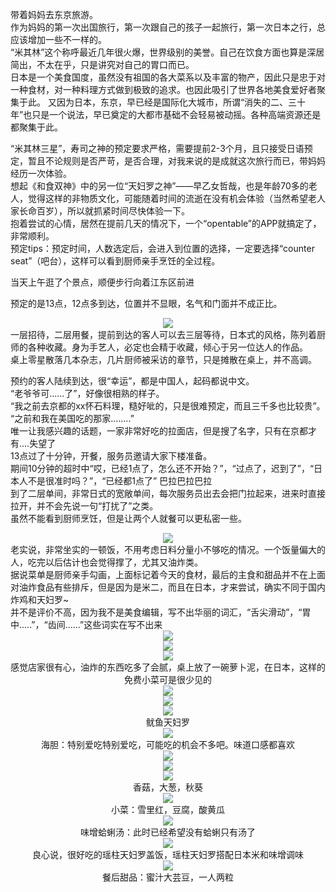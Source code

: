 带着妈妈去东京旅游。<br>
作为妈妈的第一次出国旅行，第一次跟自己的孩子一起旅行，第一次日本之行，总应该增加一些不一样的。<br>
“米其林”这个称呼最近几年很火爆，世界级别的美誉。自己在饮食方面也算是深居简出，不太在乎，只是讲究对自己的胃口而已。<br>
日本是一个美食国度，虽然没有祖国的各大菜系以及丰富的物产，因此只是忠于对一种食材，对一种料理方式做到极致的追求。也因此吸引了世界各地美食爱好者聚集于此。
又因为日本，东京，早已经是国际化大城市，所谓“消失的二、三十年”也只是一个说法，早已奠定的大都市基础不会轻易被动摇。各种高端资源还是都聚集于此。<br>

“米其林三星”，寿司之神的预定要求严格，需要提前2-3个月，且只接受日语预定，暂且不论规则是否严苛，是否合理，对我来说的是成就这次旅行而已，带妈妈经历一次体验。<br>
想起《和食双神》中的另一位“天妇罗之神”——早乙女哲哉，也是年龄70多的老人，觉得这样的非物质文化，可能随着时间的流逝在没有机会体验（当然希望老人家长命百岁），所以就抓紧时间尽快体验一下。<br>
抱着尝试的心情，居然在提前几天的情况下，一个“opentable”的APP就搞定了，非常顺利。<br>
预定tips：预定时间，人数选定后，会进入到位置的选择，一定要选择“counter seat”（吧台），这样可以看到厨师亲手烹饪的全过程。<br>

当天上午逛了个景点，顺便步行向着江东区前进<br>

预定的是13点，12点多到达，位置并不显眼，名气和门面并不成正比。<br>
<div style="text-align: center;"><img src="images/20190612/IMG_4302.JPG;690" name="image_operate_43811560046289843"></div>
一层招待，二层用餐，提前到达的客人可以去三层等待，日本式的风格，陈列着厨师的各种收藏。身为手艺人，必定也会精于收藏，倾心于另一位达人的作品。<br>
桌上零星散落几本杂志，几片厨师被采访的章节，只是摊散在桌上，并不高调。<br>

预约的客人陆续到达，很“幸运”，都是中国人，起码都说中文。<br>
“老爷爷可......了”，好像很相熟的样子。<br>
“我之前去京都的xx怀石料理，糙好呲的，只是很难预定，而且三千多也比较贵”。<br>
“之前和我在美国吃的那家........”<br>
唯一让我感兴趣的话题，一家非常好吃的拉面店，但是搜了名字，只有在京都才有....失望了<br>
13点过了十分钟，开餐，服务员邀请大家下楼准备。<br>
期间10分钟的超时中“哎，已经1点了，怎么还不开始？”，“过点了，迟到了”，“日本人不是很准时吗？”，“已经都1点了” 巴拉巴拉巴拉<br>
到了二层单间，非常日式的宽敞单间，每次服务员出去会把门拉起来，进来时直接拉开，并不会先说一句“打扰了”之类。<br>
虽然不能看到厨师烹饪，但是让两个人就餐可以更私密一些。<br>
<div style="text-align: center;"><img src="images/20190612/IMG_4304.JPG;690" name="image_operate_43811560046289844"></div>
老实说，非常坐实的一顿饭，不用考虑日料分量小不够吃的情况。一个饭量偏大的人，吃完以后估计也会觉得撑了，尤其又油炸类。<br>
据说菜单是厨师亲手勾画，上面标记着今天的食材，最后的主食和甜品并不在上面<br>
对油炸食品有些排斥，但是因为是米二，而且在日本，才来尝试，确实不同于国内炸鸡和天妇罗~<br>
并不是评价不高，因为我不是美食编辑，写不出华丽的词汇，“舌尖滑动”，“胃中.....”，“齿间......”这些词实在写不出来<br>
<div style="text-align: center;"><img src="images/20190612/IMG_4305.JPG;690" name="image_operate_43811560046289845"></div>
<div style="text-align: center;"><img src="images/20190612/IMG_4306.JPG;690" name="image_operate_43811560046289846"></div>
<div style="text-align: center;"><img src="images/20190612/IMG_4307.JPG;690" name="image_operate_43811560046289847"></div>
<div style="text-align: center;"><span style="text-align: start;">
  感觉店家很有心，油炸的东西吃多了会腻，桌上放了一碗萝卜泥，在日本，这样的免费小菜可是很少见的<br></span></div>
<div style="text-align: center;"><img src="images/20190612/IMG_4309.JPG;690" name="image_operate_43811560046289848"></div>
<div style="text-align: center;"><img src="images/20190612/IMG_4310.JPG;690" name="image_operate_43811560046289849"></div>
<div style="text-align: center;"><img src="images/20190612/IMG_4311.JPG;690" name="image_operate_43811560046289850"></div>
<div style="text-align: center;"><span style="text-align: start;">鱿鱼天妇罗<br></span></div>
<div style="text-align: center;"><img src="images/20190612/IMG_4312.JPG;690" name="image_operate_43811560046289851"></div>
  <div style="text-align: center;"><span style="text-align: start;">
海胆：特别爱吃特别爱吃，可能吃的机会不多吧。味道口感都喜欢<br></span></div>
<div style="text-align: center;"><img src="images/20190612/IMG_4313.JPG;690" name="image_operate_43811560046289852"></div>
<div style="text-align: center;"><img src="images/20190612/IMG_4314.JPG;690" name="image_operate_43811560046289853"></div>
<div style="text-align: center;"><img src="images/20190612/IMG_4317.JPG;690" name="image_operate_43811560046289854"></div>
    <div style="text-align: center;"><span style="text-align: start;">
香菇，大葱，秋葵<br></span></div>
<div style="text-align: center;"><img src="images/20190612/IMG_4318.JPG;690" name="image_operate_43811560046289858"></div>
      <div style="text-align: center;"><span style="text-align: start;">
小菜：雪里红，豆腐，酸黄瓜<br></span></div>
<div style="text-align: center;"><img src="images/20190612/IMG_4319.JPG;690" name="image_operate_43811560046289855"></div>
        <div style="text-align: center;"><span style="text-align: start;">
味增蛤蜊汤：此时已经希望没有蛤蜊只有汤了<br></span></div>
<div style="text-align: center;"><img src="images/20190612/IMG_4320.JPG;690" name="image_operate_43811560046289856"></div>
          <div style="text-align: center;"><span style="text-align: start;">
良心说，很好吃的瑶柱天妇罗盖饭，瑶柱天妇罗搭配日本米和味增调味<br></span></div>
<div style="text-align: center;"><img src="images/20190612/IMG_4321.JPG;690" name="image_operate_43811560046289857"></div>
            <div style="text-align: center;"><span style="text-align: start;">
餐后甜品：蜜汁大芸豆，一人两粒<br></span></div>


